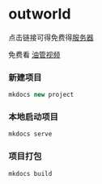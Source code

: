 # outworld

点击链接可得免费得[服务器](https://www.vultr.com/?ref=8754136)

免费看 [油管视频](https://muddy-smoke-5d5e.beihuolang.workers.dev/) 

### 新建项目
```js
mkdocs new project
```

### 本地启动项目
```js
mkdocs serve
```

### 项目打包
```js
mkdocs build 
```


